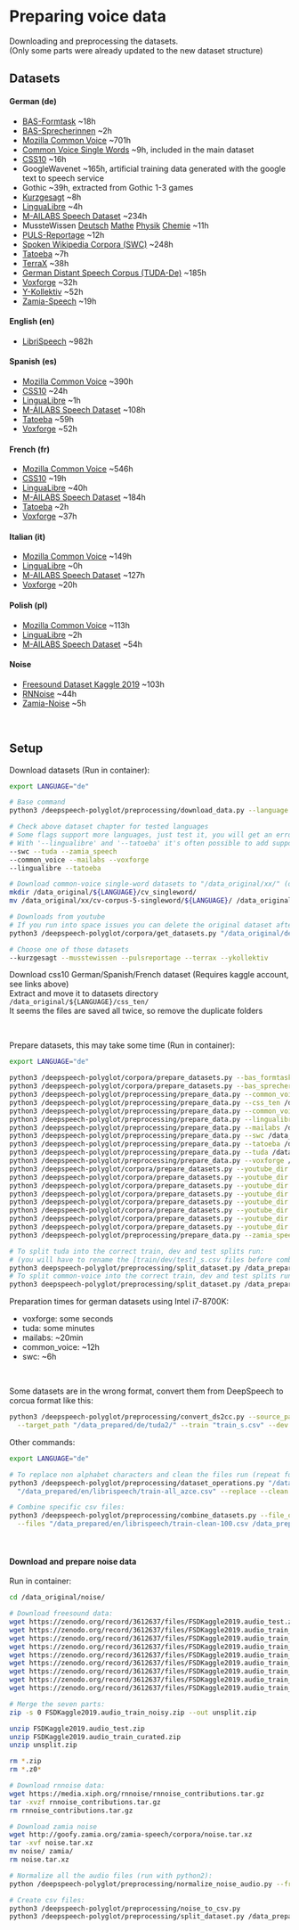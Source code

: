 # Preparing voice data

Downloading and preprocessing the datasets. \
(Only some parts were already updated to the new dataset structure)

## Datasets

#### German (de)

- [BAS-Formtask](https://clarin.phonetik.uni-muenchen.de/BASRepository/Public/Corpora/FORMTASK/FORMTASK.2.php) ~18h
- [BAS-Sprecherinnen](https://clarin.phonetik.uni-muenchen.de/BASRepository/Public/Corpora/SprecherInnen/SprecherInnen.1.php) ~2h
- [Mozilla Common Voice](https://voice.mozilla.org/) ~701h
- [Common Voice Single Words](https://voice.mozilla.org/) ~9h, included in the main dataset
- [CSS10](https://www.kaggle.com/bryanpark/german-single-speaker-speech-dataset) ~16h
- GoogleWavenet ~165h, artificial training data generated with the google text to speech service
- Gothic ~39h, extracted from Gothic 1-3 games
- [Kurzgesagt](https://www.youtube.com/c/KurzgesagtDE/videos) ~8h
- [LinguaLibre](https://lingualibre.org/wiki/LinguaLibre:Main_Page) ~4h
- [M-AILABS Speech Dataset](https://www.caito.de/2019/01/the-m-ailabs-speech-dataset/) ~234h
- MussteWissen [Deutsch](https://www.youtube.com/c/musstewissenDeutsch/videos) [Mathe](https://www.youtube.com/c/musstewissenMathe/videos) [Physik](https://www.youtube.com/c/musstewissenPhysik/videos) [Chemie](https://www.youtube.com/c/musstewissenChemie/videos) ~11h
- [PULS-Reportage](https://www.youtube.com/puls/videos) ~12h
- [Spoken Wikipedia Corpora (SWC)](https://nats.gitlab.io/swc/) ~248h
- [Tatoeba](https://tatoeba.org/deu/sentences/search?query=&from=deu&to=und&user=&orphans=no&unapproved=no&has_audio=yes&tags=&list=&native=&trans_filter=limit&trans_to=und&trans_link=&trans_user=&trans_orphan=&trans_unapproved=&trans_has_audio=&sort_reverse=&sort=relevance) ~7h
- [TerraX](https://www.youtube.com/c/terra-x/videos) ~38h
- [German Distant Speech Corpus (TUDA-De)](https://www.inf.uni-hamburg.de/en/inst/ab/lt/resources/data/acoustic-models.html) ~185h
- [Voxforge](http://www.voxforge.org/home/forums/other-languages/german/open-speech-data-corpus-for-german) ~32h
- [Y-Kollektiv](https://www.youtube.com/c/ykollektiv/videos) ~52h
- [Zamia-Speech](https://goofy.zamia.org/zamia-speech/corpora/zamia_de/) ~19h

#### English (en)

- [LibriSpeech](http://www.openslr.org/11) ~982h

#### Spanish (es)

- [Mozilla Common Voice](https://voice.mozilla.org/) ~390h
- [CSS10](https://www.kaggle.com/bryanpark/spanish-single-speaker-speech-dataset) ~24h
- [LinguaLibre](https://lingualibre.org/wiki/LinguaLibre:Main_Page) ~1h
- [M-AILABS Speech Dataset](https://www.caito.de/2019/01/the-m-ailabs-speech-dataset/) ~108h
- [Tatoeba](https://tatoeba.org/spa/sentences/search?query=&from=spa&to=und&user=&orphans=no&unapproved=no&has_audio=yes&tags=&list=&native=&trans_filter=limit&trans_to=und&trans_link=&trans_user=&trans_orphan=&trans_unapproved=&trans_has_audio=&sort_reverse=&sort=relevance) ~59h
- [Voxforge](http://www.voxforge.org/home/) ~52h

#### French (fr)

- [Mozilla Common Voice](https://voice.mozilla.org/) ~546h
- [CSS10](https://www.kaggle.com/bryanpark/french-single-speaker-speech-dataset) ~19h
- [LinguaLibre](https://lingualibre.org/wiki/LinguaLibre:Main_Page) ~40h
- [M-AILABS Speech Dataset](https://www.caito.de/2019/01/the-m-ailabs-speech-dataset/) ~184h
- [Tatoeba](https://tatoeba.org/fra/sentences/search?query=&from=fra&to=und&user=&orphans=no&unapproved=no&has_audio=yes&tags=&list=&native=&trans_filter=limit&trans_to=und&trans_link=&trans_user=&trans_orphan=&trans_unapproved=&trans_has_audio=&sort_reverse=&sort=relevance) ~2h
- [Voxforge](http://www.voxforge.org/home/) ~37h

#### Italian (it)

- [Mozilla Common Voice](https://voice.mozilla.org/) ~149h
- [LinguaLibre](https://lingualibre.org/wiki/LinguaLibre:Main_Page) ~0h
- [M-AILABS Speech Dataset](https://www.caito.de/2019/01/the-m-ailabs-speech-dataset/) ~127h
- [Voxforge](http://www.voxforge.org/home/) ~20h

#### Polish (pl)

- [Mozilla Common Voice](https://voice.mozilla.org/) ~113h
- [LinguaLibre](https://lingualibre.org/wiki/LinguaLibre:Main_Page) ~2h
- [M-AILABS Speech Dataset](https://www.caito.de/2019/01/the-m-ailabs-speech-dataset/) ~54h

#### Noise

- [Freesound Dataset Kaggle 2019](https://zenodo.org/record/3612637#.Xjq7OuEo9rk) ~103h
- [RNNoise](https://people.xiph.org/~jm/demo/rnnoise/) ~44h
- [Zamia-Noise](http://goofy.zamia.org/zamia-speech/corpora/noise.tar.xz) ~5h

<br>

## Setup

Download datasets (Run in container):

```bash
export LANGUAGE="de"

# Base command
python3 /deepspeech-polyglot/preprocessing/download_data.py --language "${LANGUAGE}" --target_path "/data_original/${LANGUAGE}/" [InsertDatasetHere]

# Check above dataset chapter for tested languages
# Some flags support more languages, just test it, you will get an error message if it's not supported or existing
# With '--lingualibre' and '--tatoeba' it's often possible to add support by finding out the language conversion codes
--swc --tuda --zamia_speech
--common_voice --mailabs --voxforge
--lingualibre --tatoeba

# Download common-voice single-word datasets to "/data_original/xx/" (only possible by hand, contains multiple languages)
mkdir /data_original/${LANGUAGE}/cv_singleword/
mv /data_original/xx/cv-corpus-5-singleword/${LANGUAGE}/ /data_original/${LANGUAGE}/cv_singleword/${LANGUAGE}/

# Downloads from youtube
# If you run into space issues you can delete the original dataset after dataset peparation
python3 /deepspeech-polyglot/corpora/get_datasets.py "/data_original/de/" [InsertDatasetHere]

# Choose one of those datasets
--kurzgesagt --musstewissen --pulsreportage --terrax --ykollektiv

```

Download css10 German/Spanish/French dataset (Requires kaggle account, see links above) \
Extract and move it to datasets directory `/data_original/${LANGUAGE}/css_ten/` \
It seems the files are saved all twice, so remove the duplicate folders

<br/>

Prepare datasets, this may take some time (Run in container):

```bash
export LANGUAGE="de"

python3 /deepspeech-polyglot/corpora/prepare_datasets.py --bas_formtask /data_original/de/FORMTASK/ /data_prepared/de/bas_formtask/
python3 /deepspeech-polyglot/corpora/prepare_datasets.py --bas_sprecherinnen /data_original/de/SprecherInnen/ /data_prepared/de/bas_sprecherinnen/
python3 /deepspeech-polyglot/preprocessing/prepare_data.py --common_voice /data_original/${LANGUAGE}/common_voice/${LANGUAGE}/ /data_prepared/${LANGUAGE}/common_voice/
python3 /deepspeech-polyglot/preprocessing/prepare_data.py --css_ten /data_original/${LANGUAGE}/css_ten/ /data_prepared/${LANGUAGE}/css_ten/
python3 /deepspeech-polyglot/preprocessing/prepare_data.py --common_voice /data_original/${LANGUAGE}/cv_singleword/${LANGUAGE}/ /data_prepared/${LANGUAGE}/cv_singleword/
python3 /deepspeech-polyglot/preprocessing/prepare_data.py --lingualibre /data_original/${LANGUAGE}/lingualibre/ /data_prepared/${LANGUAGE}/lingualibre/
python3 /deepspeech-polyglot/preprocessing/prepare_data.py --mailabs /data_original/${LANGUAGE}/mailabs/ /data_prepared/${LANGUAGE}/mailabs/
python3 /deepspeech-polyglot/preprocessing/prepare_data.py --swc /data_original/${LANGUAGE}/swc/ /data_prepared/${LANGUAGE}/swc/
python3 /deepspeech-polyglot/preprocessing/prepare_data.py --tatoeba /data_original/${LANGUAGE}/tatoeba/ /data_prepared/${LANGUAGE}/tatoeba/
python3 /deepspeech-polyglot/preprocessing/prepare_data.py --tuda /data_original/${LANGUAGE}/tuda/ /data_prepared/${LANGUAGE}/tuda/
python3 /deepspeech-polyglot/preprocessing/prepare_data.py --voxforge /data_original/${LANGUAGE}/voxforge/ /data_prepared/${LANGUAGE}/voxforge/
python3 /deepspeech-polyglot/corpora/prepare_datasets.py --youtube_dir /data_original/${LANGUAGE}/kurzgesagt/ /data_prepared/${LANGUAGE}/kurzgesagt/
python3 /deepspeech-polyglot/corpora/prepare_datasets.py --youtube_dir /data_original/${LANGUAGE}/musstewissen_deutsch/ /data_prepared/${LANGUAGE}/musstewissen_deutsch/
python3 /deepspeech-polyglot/corpora/prepare_datasets.py --youtube_dir /data_original/${LANGUAGE}/musstewissen_mathe/ /data_prepared/${LANGUAGE}/musstewissen_mathe/
python3 /deepspeech-polyglot/corpora/prepare_datasets.py --youtube_dir /data_original/${LANGUAGE}/musstewissen_physik/ /data_prepared/${LANGUAGE}/musstewissen_physik/
python3 /deepspeech-polyglot/corpora/prepare_datasets.py --youtube_dir /data_original/${LANGUAGE}/musstewissen_chemie/ /data_prepared/${LANGUAGE}/musstewissen_chemie/
python3 /deepspeech-polyglot/corpora/prepare_datasets.py --youtube_dir /data_original/${LANGUAGE}/pulsreportage/ /data_prepared/${LANGUAGE}/pulsreportage/
python3 /deepspeech-polyglot/corpora/prepare_datasets.py --youtube_dir /data_original/${LANGUAGE}/terrax/ /data_prepared/${LANGUAGE}/terrax/
python3 /deepspeech-polyglot/corpora/prepare_datasets.py --youtube_dir /data_original/${LANGUAGE}/ykollektiv/ /data_prepared/${LANGUAGE}/ykollektiv/
python3 /deepspeech-polyglot/preprocessing/prepare_data.py --zamia_speech /data_original/${LANGUAGE}/zamia_speech/ /data_prepared/${LANGUAGE}/zamia_speech/

# To split tuda into the correct train, dev and test splits run:
# (you will have to rename the [train/dev/test]_s.csv files before combining them with other datasets)
python3 deepspeech-polyglot/preprocessing/split_dataset.py /data_prepared/de/tuda/all.csv --tuda --file_appendix _s
# To split common-voice into the correct train, dev and test splits run:
python3 deepspeech-polyglot/preprocessing/split_dataset.py /data_prepared/${LANGUAGE}/common_voice/all.csv --common_voice --common_voice_org /data_original/${LANGUAGE}/common_voice/${LANGUAGE}/ --file_appendix _s
```

Preparation times for german datasets using Intel i7-8700K:

- voxforge: some seconds
- tuda: some minutes
- mailabs: ~20min
- common_voice: ~12h
- swc: ~6h

<br>

Some datasets are in the wrong format, convert them from DeepSpeech to corcua format like this:

```bash
python3 /deepspeech-polyglot/preprocessing/convert_ds2cc.py --source_path "/data_prepared/de/tuda/" \
  --target_path "/data_prepared/de/tuda2/" --train "train_s.csv" --dev "dev_s.csv" --test "test_s.csv"
```

Other commands:

```bash
export LANGUAGE="de"

# To replace non alphabet characters and clean the files run (repeat for all 3 csv files, but don't clean the test file):
python3 /deepspeech-polyglot/preprocessing/dataset_operations.py "/data_prepared/en/librispeech/train-all.csv" \
  "/data_prepared/en/librispeech/train-all_azce.csv" --replace --clean --exclude

# Combine specific csv files:
python3 /deepspeech-polyglot/preprocessing/combine_datasets.py --file_output "/data_prepared/en/librispeech/train-all.csv" \
  --files "/data_prepared/en/librispeech/train-clean-100.csv /data_prepared/en/librispeech/train-clean-360.csv /data_prepared/en/librispeech/train-other-500.csv"
```

<br/>

#### Download and prepare noise data

Run in container:

```bash
cd /data_original/noise/

# Download freesound data:
wget https://zenodo.org/record/3612637/files/FSDKaggle2019.audio_test.zip?download=1 -O FSDKaggle2019.audio_test.zip
wget https://zenodo.org/record/3612637/files/FSDKaggle2019.audio_train_curated.zip?download=1 -O FSDKaggle2019.audio_train_curated.zip
wget https://zenodo.org/record/3612637/files/FSDKaggle2019.audio_train_noisy.z01?download=1 -O FSDKaggle2019.audio_train_noisy.z01
wget https://zenodo.org/record/3612637/files/FSDKaggle2019.audio_train_noisy.z02?download=1 -O FSDKaggle2019.audio_train_noisy.z02
wget https://zenodo.org/record/3612637/files/FSDKaggle2019.audio_train_noisy.z03?download=1 -O FSDKaggle2019.audio_train_noisy.z03
wget https://zenodo.org/record/3612637/files/FSDKaggle2019.audio_train_noisy.z04?download=1 -O FSDKaggle2019.audio_train_noisy.z04
wget https://zenodo.org/record/3612637/files/FSDKaggle2019.audio_train_noisy.z05?download=1 -O FSDKaggle2019.audio_train_noisy.z05
wget https://zenodo.org/record/3612637/files/FSDKaggle2019.audio_train_noisy.z06?download=1 -O FSDKaggle2019.audio_train_noisy.z06
wget https://zenodo.org/record/3612637/files/FSDKaggle2019.audio_train_noisy.zip?download=1 -O FSDKaggle2019.audio_train_noisy.zip

# Merge the seven parts:
zip -s 0 FSDKaggle2019.audio_train_noisy.zip --out unsplit.zip

unzip FSDKaggle2019.audio_test.zip
unzip FSDKaggle2019.audio_train_curated.zip
unzip unsplit.zip

rm *.zip
rm *.z0*

# Download rnnoise data:
wget https://media.xiph.org/rnnoise/rnnoise_contributions.tar.gz
tar -xvzf rnnoise_contributions.tar.gz
rm rnnoise_contributions.tar.gz

# Download zamia noise
wget http://goofy.zamia.org/zamia-speech/corpora/noise.tar.xz
tar -xvf noise.tar.xz
mv noise/ zamia/
rm noise.tar.xz

# Normalize all the audio files (run with python2):
python /deepspeech-polyglot/preprocessing/normalize_noise_audio.py --from_dir /data_original/noise/ --to_dir /data_prepared/noise/ --max_sec 45

# Create csv files:
python3 /deepspeech-polyglot/preprocessing/noise_to_csv.py
python3 /deepspeech-polyglot/preprocessing/split_dataset.py /data_prepared/noise/all.csv  --split "70|15|15"
```
